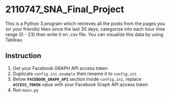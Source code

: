 # 2110747_SNA_Final_Project

  This is a Python 3 program which retrieves all the posts from the pages you (or your friends) likes since the last 30 days, categorize into each hour time range (0 - 23) then write it on .csv file. You can visualize this data by using Tableau
  
## Instruction
1. Get your Facebook GRAPH API access token
2. Duplicate `config.ini.example` then rename it to `config.ini`
3. Below **`FACEBOOK_GRAPH_API`** section inside `config.ini`, replace **`ACCESS_TOKEN`** value with your Facebook Graph API access token
4. Run `main.py`
